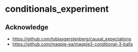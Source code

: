 # conditionals_experiment



## Acknowledge
+ https://github.com/tobiasgerstenberg/causal_expectations
+ https://github.com/magpie-ea/magpie3-conditional-3-balls
